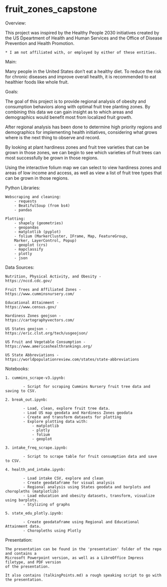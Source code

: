 # fruit_zones_capstone

Overview:

This project was inspired by the Healthy People 2030 initiatives created by the US Dpeartment of Health and Human Services and the Office of Disease Prevention and Health Promotion. 

    * I am not affiliated with, or employed by either of these entities.

Main:

Many people in the United States don’t eat a healthy diet. To reduce the risk for chronic diseases and improve overall health, it is recommended to eat healthier foods like whole fruit. 

Goals:

The goal of this project is to provide regional analysis of obesity and consumption behaviors along with optimal fruit tree planting zones. By combining this data we can gain insight as to which areas and demographics would benefit most from localized fruit growth. 

After regional analysis has been done to determine high priority regions and demographics for implementing health initiatives, considering what grows where is the next thing to observe and record. 

By looking at plant hardiness zones and fruit tree varieties that can be grown in those zones, we can begin to see which varieties of fruit trees can most successfully be grown in those regions.

Using the interactive folium map we can select to view hardiness zones and areas of low income and access, as well as view a list of fruit tree types that can be grown in those regions.

Python Libraries:
    
    Webscraping and cleaning:
        - requests
        - BeatifulSoup (from bs4)
        - pandas

    Plotting:
        - shapely (geometries)
        - geopandas
        - matplotlib (pyplot)
        - folium (MarkerCluster, IFrame, Map, FeatureGroup,       
        Marker, LayerControl, Popup)
        - geoplot (crs)
        - mapclassify
        - plotly
        - json

Data Sources:

    Nutrition, Physical Activity, and Obesity - 
    https://nccd.cdc.gov/

    Fruit Trees and Affiliated Zones - 
    https://www.cumminsnursery.com/

    Educational Attainment - 
    https://www.census.gov/

    Hardiness Zones geojson - 
    https://cartographyvectors.com/

    US States geojson - 
    https://eric.clst.org/tech/usgeojson/

    US Fruit and Vegetable Consumption - 
    https://www.americashealthrankings.org/

    US State Abbreviations - 
    https://worldpopulationreview.com/states/state-abbreviations

Notebooks:

    1. cummins_scrape-v3.ipynb:

            - Script for scraping Cummins Nursery fruit tree data and saving to CSV.
    
    2. break_out.ipynb:

            - Load, clean, explore fruit tree data.
            - Load US map geodata and Hardiness Zones geodata
            - Create and transform datasets for plotting
            - Explore plotting data with:
                - matplotlib
                - plotly
                - folium
                - geoplot
            
    3. intake_freq_scrape.ipynb:

            - Script to scrape table for fruit consumption data and save to CSV.

    4. health_and_intake.ipynb:

            - Load intake CSV, explore and clean
            - Create geodataframe for visual analysis
            - Regional analysis using States geodata and barplots and choropleths (matplotlib)    
            - Load education and obesity datasets, transform, visualize using barplots.
            - Stylizing of graphs

    5. state_edu_plotly.ipynb:

            - Create geodataframe using Regional and Educational Attainment data.
            - Choropleths using Plotly
    
Presentation:

    The presentation can be found in the 'presentation' folder of the repo and contains a 
    Microsoft Powerpoint version, as well as a LibreOffice Impress filetype, and PDF version 
    of the presentation.
        
    It also contains (talkingPoints.md) a rough speaking script to go with the presentation.
    


